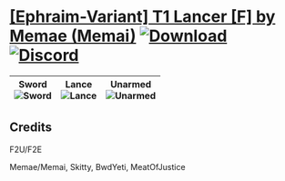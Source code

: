 # [\[Ephraim-Variant\] T1 Lancer \[F\] by Memae \(Memai\)](https://github.com/Klokinator/FE-Repo/tree/main/Battle%20Animations/Infantry%20-%20(Lnc)%20Soldiers,%20Halberdiers/%5BEphraim-Variant%5D%20T1%20Lancer%20%5BF%5D%20by%20Memae%20(Memai)) [![Download](https://img.shields.io/badge/Download--red?style=social&logo=github)](https://minhaskamal.github.io/DownGit/#/home?url=https://github.com/Klokinator/FE-Repo/tree/main/Battle%20Animations/Infantry%20-%20(Lnc)%20Soldiers,%20Halberdiers/%5BEphraim-Variant%5D%20T1%20Lancer%20%5BF%5D%20by%20Memae%20(Memai)) [![Discord](https://img.shields.io/badge/Discord--blue?style=social&logo=discord)](https://discord.gg/C7VNGnyTPA)

| <b>Sword</b><br/><img alt="Sword" src="https://raw.githubusercontent.com/Klokinator/FE-Repo/main/Battle%20Animations/Infantry%20-%20(Lnc)%20Soldiers,%20Halberdiers/%5BEphraim-Variant%5D%20T1%20Lancer%20%5BF%5D%20by%20Memae%20(Memai)/1.%20Sword/Sword.gif"/> | <b>Lance</b><br/><img alt="Lance" src="https://raw.githubusercontent.com/Klokinator/FE-Repo/main/Battle%20Animations/Infantry%20-%20(Lnc)%20Soldiers,%20Halberdiers/%5BEphraim-Variant%5D%20T1%20Lancer%20%5BF%5D%20by%20Memae%20(Memai)/2.%20Lance/Lance.gif"/> | <b>Unarmed</b><br/><img alt="Unarmed" src="https://raw.githubusercontent.com/Klokinator/FE-Repo/main/Battle%20Animations/Infantry%20-%20(Lnc)%20Soldiers,%20Halberdiers/%5BEphraim-Variant%5D%20T1%20Lancer%20%5BF%5D%20by%20Memae%20(Memai)/8.%20Unarmed/Unarmed.gif"/> |
| :---: | :---: | :---: |

## Credits

F2U/F2E

Memae/Memai, Skitty, BwdYeti, MeatOfJustice

